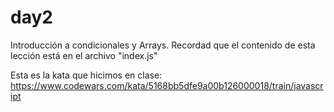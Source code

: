 # day2

Introducción a condicionales y Arrays. 
Recordad que el contenido de esta lección está en el archivo "index.js"

Esta es la kata que hicimos en clase: https://www.codewars.com/kata/5168bb5dfe9a00b126000018/train/javascript

